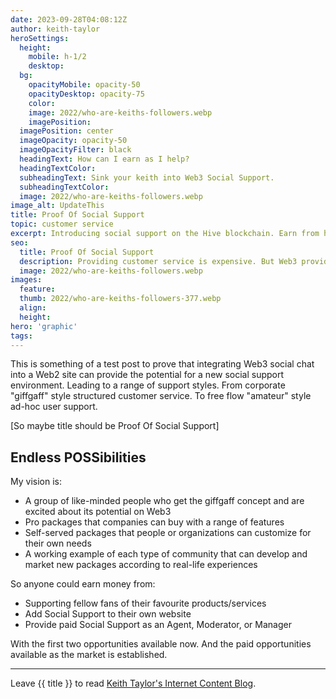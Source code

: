 ```yaml
---
date: 2023-09-28T04:08:12Z
author: keith-taylor
heroSettings:
  height:
    mobile: h-1/2
    desktop: 
  bg:
    opacityMobile: opacity-50
    opacityDesktop: opacity-75
    color: 
    image: 2022/who-are-keiths-followers.webp
    imagePosition: 
  imagePosition: center
  imageOpacity: opacity-50
  imageOpacityFilter: black
  headingText: How can I earn as I help?
  headingTextColor: 
  subheadingText: Sink your keith into Web3 Social Support.
  subheadingTextColor: 
  image: 2022/who-are-keiths-followers.webp
image_alt: UpdateThis
title: Proof Of Social Support
topic: customer service
excerpt: Introducing social support on the Hive blockchain. Earn from helping.
seo:
  title: Proof Of Social Support
  description: Providing customer service is expensive. But Web3 provides new opportunities. Crowd-sourced support on Hive blockchain allows cost savings and earning opportunities.
  image: 2022/who-are-keiths-followers.webp
images:
  feature: 
  thumb: 2022/who-are-keiths-followers-377.webp
  align: 
  height: 
hero: 'graphic'
tags:
---
```

<p>This is something of a test post to prove that integrating Web3 social chat into a Web2 site can provide the potential for a new social support environment. Leading to a range of support styles. From corporate "giffgaff" style structured customer service. To free flow "amateur" style ad-hoc user support.</p>
<p>[So maybe title should be Proof Of Social Support]</p>
<h2 id="endlesspossibilities">Endless POSSibilities</h2>
<p>My vision is:</p>
<ul>
<li>A group of like-minded people who get the giffgaff concept and are excited about its potential on Web3</li>
<li>Pro packages that companies can buy with a range of features</li>
<li>Self-served packages that people or organizations can customize for their own needs</li>
<li>A working example of each type of community that can develop and market new packages according to real-life experiences</li>
</ul>
<p>So anyone could earn money from:</p>
<ul>
<li>Supporting fellow fans of their favourite products/services</li>
<li>Add Social Support to their own website</li>
<li>Provide paid Social Support as an Agent, Moderator, or Manager </li>
</ul>
<p>With the first two opportunities available now. And the paid opportunities available as the market is established.
</p>
<hr>
<p>Leave {{ title }} to read <a href="/keith-taylor-blog/">Keith Taylor's Internet Content Blog</a>.</p>
<script src="/stwidget.js"></script>
<script type="text/javascript">
var stwidget = new StWidget('https://chat.peakd.com/t/hive-163399/1'); 
stwidget.properties = {
    "requireLogin": false,
    "showSidebar": true,
    "sidebar": 0,
    "sidebar2enableSharedView": true,
    "sidebarToggleByChannelNameOnDirectGroup": false,
    "streambarExpand": true,
    "streambarMode": 1,
    "sidebarAddButton": 1,
    "communityChannelNameFormat": "C/<title>/<name>",
    "messageIconFlexClass": "block text-justify lg:text-left sm:flex",
    "messageIconClass": "iconFloat",
    "--appCommunityIconFontSize": "18px",
    "--appCommunityIconSize": "42px",
    "homeTabCommunities": false,
    "homeTabPreferences": true,
    "homeTabThemes": true,
    "onlyPrependCommunities": false,
    "prependCommunities": [
        "hive-163399"
    ],
    "defaultTheme": "Light",
    "--appFontFamily": "'Century Schoolbook L'",
    "--appFontSize": "16px",
    "--appMessageFontFamily": "'Century Schoolbook L'",
    "--appMessageFontSize": "16px"
};
var element = stwidget.createElement('450px', '556px', true, true);
//optionally add style/positioning
stwidget.setStyle({ direction: 'rtl', top: '51px', right: '32px' });
//Add the element to webpage
e.appendChild(element);
</script>
